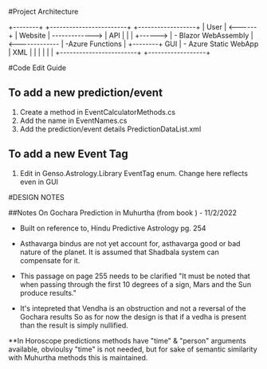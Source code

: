 #Project Architecture

+--------+          +------------------------+                +------------------+
|  User  | <------+ |        Website         | -------------> |        API       |
|        | +------> | - Blazor WebAssembly   | <------------- | -Azure Functions |
+--------+   GUI    | - Azure Static WebApp  |      XML       |                  |
                    |                        |                |                  |
                    +------------------------+                +------------------+


#Code Edit Guide
## To add a new prediction/event
1. Create a method in EventCalculatorMethods.cs
2. Add the name in EventNames.cs
3. Add the prediction/event details PredictionDataList.xml


## To add a new Event Tag
1. Edit in Genso.Astrology.Library EventTag enum. Change here reflects even in GUI




#DESIGN NOTES

##Notes On Gochara Prediction in Muhurtha (from book ) - 11/2/2022

- Built on reference to, Hindu Predictive Astrology pg. 254

- Asthavarga bindus are not yet account for, asthavarga good or bad nature of the planet.
  It is assumed that Shadbala system can compensate for it.

- This passage on page 255 needs to be clarified
"It must be noted that when passing through the first 10
degrees of a sign, Mars and the Sun produce results."

- It's intepreted that Vendha is an obstruction and not a reversal of the Gochara results
  So as for now the design is that if a vedha is present than the result is simply nullified.

**In Horoscope predictions methods have "time" & "person" arguments available, 
  obvioulsy "time" is not needed, but for sake of semantic similarity 
  with Muhurtha methods this is maintained.